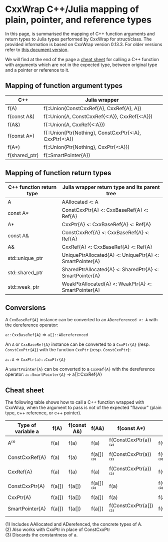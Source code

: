 # CxxWrap C++/Julia mapping of plain, pointer, and reference types

In this page, is summarised the mapping of C++ function arguments and return types to Julia types performed by CxxWrap for struct/class. The provided information is based on CxxWrap version 0.13.3. For older versions refer to [this document version](https://github.com/grasph/wrapit/blob/e20fa248e8513442f696a16d1af64ed060da1481/doc/values_refs_and_ptrs.md).

We will find at the end of the page a [cheat sheet](#Cheat_sheet) for calling a C++ function with arguments which are not in the expected type, between original type and a pointer or reference to it.

## Mapping of function argument types

| C++         | Julia wrapper                                          |
|-------------|--------------------------------------------------------|
| f(A)        | f(::Union{ConstCxxRef{A}, CxxRef{A}, A})               |
| f(const A&) | f(::Union{A, ConstCxxRef{<:A}}, CxxRef{<:A}})          |
| f(A&)       | f(::Union{A, CxxRef{<:A}})                             |
| f(const A*) | f(::Union{Ptr{Nothing}, ConstCxxPtr{<:A}, CxxPtr{<:A}) |
| f(A*)       | f(::Union{Ptr{Nothing}, CxxPtr{<:A}})                  |
| f(shared_ptr<A>) | f(::SmartPointer{A})                              |

## Mapping of function return types

| C++ function return type | Julia wrapper return type and its parent tree     |
|-------------------|----------------------------------------------------------|
| A                 | AAllocated <: A                                          |
| const A*          | ConstCxxPtr{A} <: CxxBaseRef{A} <: Ref{A}                |
| A*                | CxxPtr{A} <: CxxBaseRef{A} <: Ref{A}                     |
| const A&          | ConstCxxRef{A} <: CxxBaseRef{A} <: Ref{A}                |
| A&                | CxxRef{A} <: CxxBaseRef{A} <: Ref{A}                     |
| std::unique_ptr<A>| UniquePtrAllocated{A} <: UniquePtr{A} <: SmartPointer{A} |
| std::shared_ptr<A>| SharedPtrAllocated{A} <: SharedPtr{A} <: SmartPointer{A} |
| std::weak_ptr<A>  | WeakPtrAllocated{A} <: WeakPtr{A} <: SmartPointer{A}     |

## Conversions

A `CxxBaseRef{A}` instance can be converted to an `ADereferenced <: A` with the dereference operator:

`a::CxxBaseRef{A}` ⇒ `a[]::ADereferenced`

An `A` or `CxxBaseRef{A}` instance can be converted to a `CxxPtr{A}` (resp. `ConstCxxPtr{A}`) with the function `CxxPtr` (resp. `ConstCxxPtr`):

`a::A` ⇒ `CxxPtr(a)::CxxPtr{A}`

A `SmartPointer{A}` can be converted to a `CxxRef{A}` with the dereference operator:
`a::SmartPointer{A}` ⇒ a[]::CxxRef{A}

## Cheat sheet <a name="Cheat_sheet"></a>

The following table shows how to call a C++ function wrapped with CxxWrap, when the argument to pass is not of the expected "flavour" (plain type, c++ reference, or c++ pointer).

| Type of variable a | f(A)  | f(const A&) | f(A&)    | f(const A\*)         | f(A\*)          |
|-----------------|----------|-------------|----------|----------------------|-----------------|
| A⁽¹⁾            | f(a)     | f(a)        | f(a)     | f(ConstCxxPtr(a))⁽²⁾ | f(CxxPtr(a))    |
| ConstCxxRef{A}  | f(a)     | f(a)        | f(a[])⁽³⁾| f(ConstCxxPtr(a))⁽²⁾ | f(CxxPtr(a))⁽³⁾ |
| CxxRef{A}       | f(a)     | f(a)        | f(a)     | f(ConstCxxPtr(a))⁽²⁾ | f(CxxPtr(a))    |
| ConstCxxPtr{A}  | f(a[])   | f(a[])      | f(a[])⁽³⁾| f(a)                 | f(CxxPtr(a))⁽³⁾ |
| CxxPtr{A}       | f(a[])   | f(a[])      | f(a[])   | f(a)                 | f(a)            |
| SmartPointer{A} | f(a[])   | f(a[])      | f(a[])   | f(ConstCxxPtr(a[])⁽²⁾| f(CxxPtr(a[])   |

(1) Includes AAllocated and ADerefenced, the concrete types of A.  
(2) Also works with CxxPtr in place of ConstCxxPtr  
(3) Discards the constantness of a.
